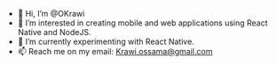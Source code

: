 - 👋 Hi, I’m @OKrawi
- 👀 I’m interested in creating mobile and web applications using React Native and NodeJS.
- 🌱 I’m currently experimenting with React Native.
- 📫 Reach me on my email: Krawi.ossama@gmail.com 
